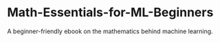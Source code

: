 # Math-Essentials-for-ML-Beginners
A beginner-friendly ebook on the mathematics behind machine learning.
